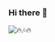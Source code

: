 ### Hi there 👋

![🔥🎶🔥](https://spotify-recently-played-readme.vercel.app/api?94n9og4xj57s1bd7cjwdp7bx1=jeffreyca16)

